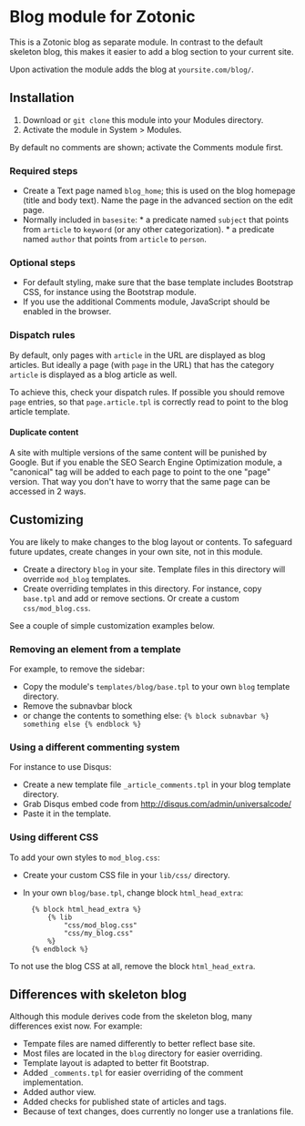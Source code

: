 # Blog module for Zotonic

This is a Zotonic blog as separate module. In contrast to the default skeleton blog, this makes it easier to add a blog section to your current site.

Upon activation the module adds the blog at `yoursite.com/blog/`.

## Installation

1. Download or `git clone` this module into your Modules directory.
1. Activate the module in System > Modules.

By default no comments are shown; activate the Comments module first.

### Required steps

* Create a Text page named `blog_home`; this is used on the blog homepage (title and body text). Name the page in the advanced section on the edit page.
* Normally included in `basesite`:
      * a predicate named `subject` that points from `article` to `keyword` (or any other categorization).
      * a predicate named `author` that points from `article` to `person`.

### Optional steps

* For default styling, make sure that the base template includes Bootstrap CSS, for instance using the Bootstrap module.
* If you use the additional Comments module, JavaScript should be enabled in the browser.

### Dispatch rules

By default, only pages with `article` in the URL are displayed as blog articles. But ideally a page (with `page` in the URL) that has the category `article` is  displayed as a blog article as well.

To achieve this, check your dispatch rules. If possible you should remove `page` entries, so that `page.article.tpl` is correctly read to point to the blog article template.

#### Duplicate content

A site with multiple versions of the same content will be punished by Google. But if you enable the SEO Search Engine Optimization module, a "canonical" tag will be added to each page to point to the one "page" version. That way you don't have to worry that the same page can be accessed in 2 ways.

## Customizing

You are likely to make changes to the blog layout or contents. To safeguard future updates, create changes in your own site, not in this module.

* Create a directory `blog` in your site. Template files in this directory will override `mod_blog` templates.
* Create overriding templates in this directory. For instance, copy `base.tpl` and add or remove sections. Or create a custom `css/mod_blog.css`.

See a couple of simple customization examples below.

### Removing an element from a template

For example, to remove the sidebar:

* Copy the module's `templates/blog/base.tpl` to your own `blog` template directory.
* Remove the subnavbar block
* or change the contents to something else: `{% block subnavbar %} something else {% endblock %}`

### Using a different commenting system

For instance to use Disqus:

* Create a new template file `_article_comments.tpl` in your blog template directory.
* Grab Disqus embed code from http://disqus.com/admin/universalcode/
* Paste it in the template.

### Using different CSS

To add your own styles to `mod_blog.css`:

* Create your custom CSS file in your `lib/css/` directory.
* In your own `blog/base.tpl`, change block `html_head_extra`:

        {% block html_head_extra %}
            {% lib
                "css/mod_blog.css"
                "css/my_blog.css"
            %}
        {% endblock %}


To not use the blog CSS at all, remove the block `html_head_extra`.


## Differences with skeleton blog

Although this module derives code from the skeleton blog, many differences exist now. For example:

* Tempate files are named differently to better reflect base site.
* Most files are located in the `blog` directory for easier overriding.
* Template layout is adapted to better fit Bootstrap.
* Added `_comments.tpl` for easier overriding of the comment implementation.
* Added author view.
* Added checks for published state of articles and tags.
* Because of text changes, does currently no longer use a tranlations file.



